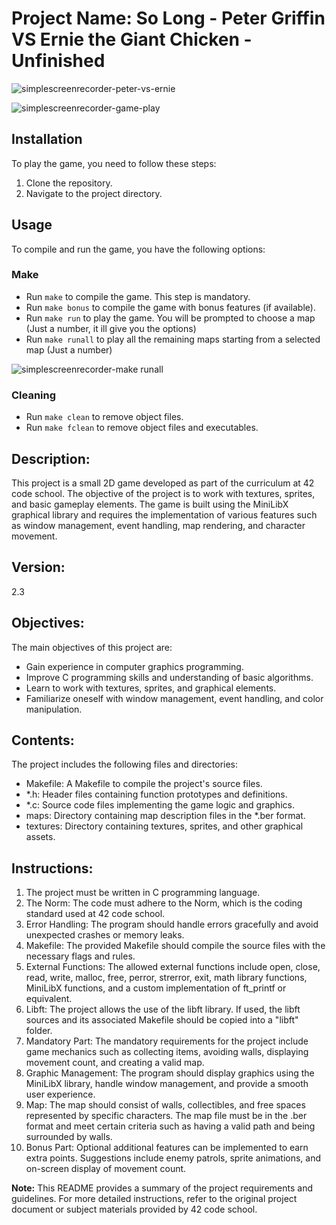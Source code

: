# Project Name: So Long - Peter Griffin VS Ernie the Giant Chicken - Unfinished

![simplescreenrecorder-peter-vs-ernie](https://user-images.githubusercontent.com/81270660/255337939-4fd93f3b-e2e3-4960-b303-a48aead948b5.png)

![simplescreenrecorder-game-play](https://user-images.githubusercontent.com/81270660/255337185-03cbcf88-f751-4345-848d-af5c3c3383fe.gif)

## Installation
To play the game, you need to follow these steps:

1. Clone the repository.
2. Navigate to the project directory.

## Usage
To compile and run the game, you have the following options:

### Make
- Run `make` to compile the game. This step is mandatory.
- Run `make bonus` to compile the game with bonus features (if available).
- Run `make run` to play the game. You will be prompted to choose a map (Just a number, it ill give you the options)
- Run `make runall` to play all the remaining maps starting from a selected map (Just a number)

![simplescreenrecorder-make runall](https://user-images.githubusercontent.com/81270660/254307718-32df4169-5ee4-499d-84dc-c643aa0445c8.png)


### Cleaning
- Run `make clean` to remove object files.
- Run `make fclean` to remove object files and executables.


## Description:
This project is a small 2D game developed as part of the curriculum at 42 code school. The objective of the project is to work with textures, sprites, and basic gameplay elements. The game is built using the MiniLibX graphical library and requires the implementation of various features such as window management, event handling, map rendering, and character movement.

## Version:
2.3

## Objectives:
The main objectives of this project are:
- Gain experience in computer graphics programming.
- Improve C programming skills and understanding of basic algorithms.
- Learn to work with textures, sprites, and graphical elements.
- Familiarize oneself with window management, event handling, and color manipulation.

## Contents:
The project includes the following files and directories:
- Makefile: A Makefile to compile the project's source files.
- *.h: Header files containing function prototypes and definitions.
- *.c: Source code files implementing the game logic and graphics.
- maps: Directory containing map description files in the *.ber format.
- textures: Directory containing textures, sprites, and other graphical assets.

## Instructions:
1. The project must be written in C programming language.
2. The Norm: The code must adhere to the Norm, which is the coding standard used at 42 code school.
3. Error Handling: The program should handle errors gracefully and avoid unexpected crashes or memory leaks.
4. Makefile: The provided Makefile should compile the source files with the necessary flags and rules.
5. External Functions: The allowed external functions include open, close, read, write, malloc, free, perror, strerror, exit, math library functions, MiniLibX functions, and a custom implementation of ft_printf or equivalent.
6. Libft: The project allows the use of the libft library. If used, the libft sources and its associated Makefile should be copied into a "libft" folder.
7. Mandatory Part: The mandatory requirements for the project include game mechanics such as collecting items, avoiding walls, displaying movement count, and creating a valid map.
8. Graphic Management: The program should display graphics using the MiniLibX library, handle window management, and provide a smooth user experience.
9. Map: The map should consist of walls, collectibles, and free spaces represented by specific characters. The map file must be in the .ber format and meet certain criteria such as having a valid path and being surrounded by walls.
10. Bonus Part: Optional additional features can be implemented to earn extra points. Suggestions include enemy patrols, sprite animations, and on-screen display of movement count.

**Note:** This README provides a summary of the project requirements and guidelines. For more detailed instructions, refer to the original project document or subject materials provided by 42 code school.

